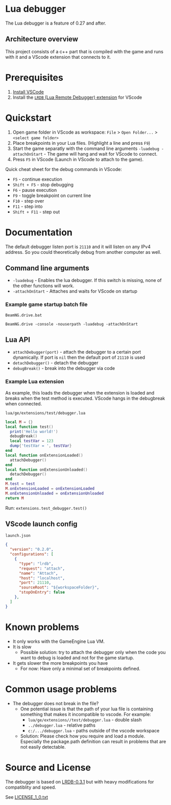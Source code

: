 # Lua debugger

The Lua debugger is a feature of 0.27 and after.

## Architecture overview

This project consists of a c++ part that is compiled with the game and runs with it and a VScode extension that connects to it.

# Prerequisites

1) [Install VSCode](https://code.visualstudio.com)
2) Install the [`LRDB` (Lua Remote Debugger) extension](https://marketplace.visualstudio.com/items?itemName=satoren.lrdb) for VScode

# Quickstart

1) Open game folder in VScode as workspace: `File` > `Open Folder...` > `<select game folder>`
2) Place breakpoints in your Lua files. (Highlight a line and press `F9`)
3) Start the game separatly with the command line arguments
 `-luadebug -attachOnStart` - The game will hang and wait for VScode to connect.
4) Press `F5` in VScode (Launch in VScode to attach to the game).

Quick cheat sheet for the debug commands in VScode:
* `F5` - continue execution
* `Shift + F5` - stop debugging
* `F6` - pause execution
* `F9` - toggle breakpoint on current line
* `F10` - step over
* `F11` - step into
* `Shift + F11` - step out

# Documentation

The default debugger listen port is `21110` and it will listen on any IPv4 address. So you could theoretically debug from another computer as well.

## Command line arguments

* `-luadebug` - Enables the lua debugger. If this switch is missing, none of the other functions will work.
* `-attachOnStart` - Attaches and waits for VScode on startup

### Example game startup batch file

`BeamNG.drive.bat`
```batch
BeamNG.drive -console -nouserpath -luadebug -attachOnStart
```

## Lua API

* `attachDebugger(port)` - attach the debugger to a certain port dynamically. If port is `nil` then the default port of `21110` is used
* `detachDebugger()` - detach the debugger
* `debugBreak()` - break into the debugger via code

### Example Lua extension

As example, this loads the debugger when the extension is loaded and breaks when the test method is executed. VScode hangs in the debugbreak when connected.

`lua/ge/extensions/test/debugger.lua`
```lua
local M = {}
local function test()
  print('Hello world!')
  debugBreak()
  local testVar = 123
  dump{'testVar = ', testVar}
end
local function onExtensionLoaded()
  attachDebugger()
end
local function onExtensionUnloaded()
  detachDebugger()
end
M.test = test
M.onExtensionLoaded = onExtensionLoaded
M.onExtensionUnloaded = onExtensionUnloaded
return M
```

Run: `extensions.test_debugger.test()`

## VScode launch config

`launch.json`
```json
{
  "version": "0.2.0",
  "configurations": [
    {
      "type": "lrdb",
      "request": "attach",
      "name": "Attach",
      "host": "localhost",
      "port": 21110,
      "sourceRoot": "${workspaceFolder}",
      "stopOnEntry": false
    },
  ]
}
```

# Known problems

* It only works with the GameEngine Lua VM.
* It is slow
  * Possible solution: try to attach the debugger only when the code you want to debug is loaded and not for the game startup.
* It gets slower the more breakpoints you have
  * For now: Have only a minimal set of breakpoints defined.

# Common usage problems

* The debugger does not break in the file?
  * One potential issue is that the path of your lua file is containing something that makes it incompatible to vscode. For example:
    * `lua/ge/extensions//test/debugger.lua` - double slash
    * `../debugger.lua` - relative paths
    * `c:/.../debugger.lua` - paths outside of the vscode workspace
  * Solution: Please check how you require and load a module. Especially the package.path definition can result in problems that are not easily detectable.
    
# Source and License

The debugger is based on [LRDB-0.3.1](https://github.com/satoren/LRDB) but with heavy modifications for compatiblity and speed.

See [LICENSE_1_0.txt](LICENSE_1_0.txt)